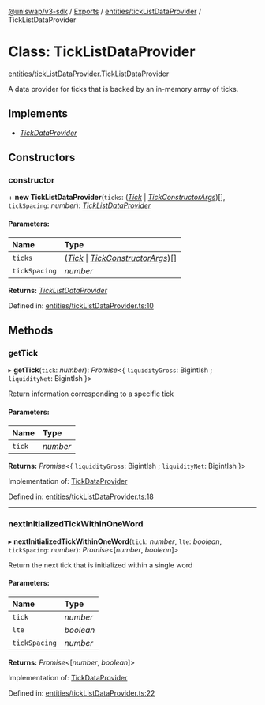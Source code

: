 [@uniswap/v3-sdk](../README.md) / [Exports](../modules.md) / [entities/tickListDataProvider](../modules/entities_ticklistdataprovider.md) / TickListDataProvider

# Class: TickListDataProvider

[entities/tickListDataProvider](../modules/entities_ticklistdataprovider.md).TickListDataProvider

A data provider for ticks that is backed by an in-memory array of ticks.

## Implements

* [*TickDataProvider*](../interfaces/entities_tickdataprovider.tickdataprovider.md)

## Constructors

### constructor

\+ **new TickListDataProvider**(`ticks`: ([*Tick*](entities_tick.tick.md) \| [*TickConstructorArgs*](../interfaces/entities_tick.tickconstructorargs.md))[], `tickSpacing`: *number*): [*TickListDataProvider*](entities_ticklistdataprovider.ticklistdataprovider.md)

#### Parameters:

| Name | Type |
| :------ | :------ |
| `ticks` | ([*Tick*](entities_tick.tick.md) \| [*TickConstructorArgs*](../interfaces/entities_tick.tickconstructorargs.md))[] |
| `tickSpacing` | *number* |

**Returns:** [*TickListDataProvider*](entities_ticklistdataprovider.ticklistdataprovider.md)

Defined in: [entities/tickListDataProvider.ts:10](https://github.com/Uniswap/uniswap-v3-sdk/blob/c42b4d4/src/entities/tickListDataProvider.ts#L10)

## Methods

### getTick

▸ **getTick**(`tick`: *number*): *Promise*<{ `liquidityGross`: BigintIsh ; `liquidityNet`: BigintIsh  }\>

Return information corresponding to a specific tick

#### Parameters:

| Name | Type |
| :------ | :------ |
| `tick` | *number* |

**Returns:** *Promise*<{ `liquidityGross`: BigintIsh ; `liquidityNet`: BigintIsh  }\>

Implementation of: [TickDataProvider](../interfaces/entities_tickdataprovider.tickdataprovider.md)

Defined in: [entities/tickListDataProvider.ts:18](https://github.com/Uniswap/uniswap-v3-sdk/blob/c42b4d4/src/entities/tickListDataProvider.ts#L18)

___

### nextInitializedTickWithinOneWord

▸ **nextInitializedTickWithinOneWord**(`tick`: *number*, `lte`: *boolean*, `tickSpacing`: *number*): *Promise*<[*number*, *boolean*]\>

Return the next tick that is initialized within a single word

#### Parameters:

| Name | Type |
| :------ | :------ |
| `tick` | *number* |
| `lte` | *boolean* |
| `tickSpacing` | *number* |

**Returns:** *Promise*<[*number*, *boolean*]\>

Implementation of: [TickDataProvider](../interfaces/entities_tickdataprovider.tickdataprovider.md)

Defined in: [entities/tickListDataProvider.ts:22](https://github.com/Uniswap/uniswap-v3-sdk/blob/c42b4d4/src/entities/tickListDataProvider.ts#L22)
